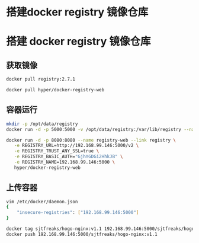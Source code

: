 # 搭建docker registry 镜像仓库


# 搭建 docker registry 镜像仓库

## 获取镜像

```sh
docker pull registry:2.7.1
```

```sh
docker pull hyper/docker-registry-web
```

## 容器运行

```sh
mkdir -p /opt/data/registry
docker run -d -p 5000:5000 -v /opt/data/registry:/var/lib/registry --name registry registry:2.7.1
```

```sh
docker run -d -p 8080:8080 --name registry-web --link registry \
   -e REGISTRY_URL=http://192.168.99.146:5000/v2 \
   -e REGISTRY_TRUST_ANY_SSL=true \
   -e REGISTRY_BASIC_AUTH="GjhYGDGi2HhkJB" \
   -e REGISTRY_NAME=192.168.99.146:5000 \
   hyper/docker-registry-web
```

## 上传容器

```sh
vim /etc/docker/daemon.json
{
    "insecure-registries": ["192.168.99.146:5000"]
}

docker tag sjtfreaks/hogo-nginx:v1.1 192.168.99.146:5000/sjtfreaks/hogo-nginx:v1.1
docker push 192.168.99.146:5000/sjtfreaks/hogo-nginx:v1.1
```

